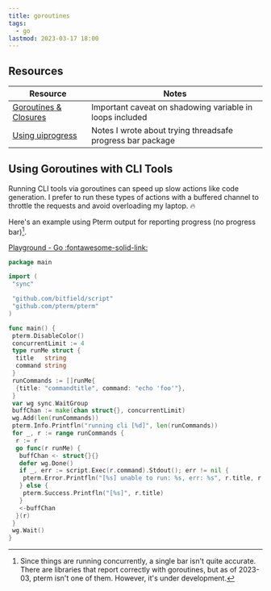 ```yaml
---
title: goroutines
tags:
  - go
lastmod: 2023-03-17 18:00
---
```

## Resources

| Resource                                                                | Notes                                                      |
| ----------------------------------------------------------------------- | ---------------------------------------------------------- |
| [Goroutines & Closures](https://go.dev/doc/faq#closures_and_goroutines) | Important caveat on shadowing variable in loops included   |
| [Using uiprogress](https://www.sheldonhull.com/go-r1-day-70/)           | Notes I wrote about trying threadsafe progress bar package |

## Using Goroutines with CLI Tools

Running CLI tools via goroutines can speed up slow actions like code generation.
I prefer to run these types of actions with a buffered channel to throttle the requests and avoid overloading my laptop. 🔥

Here's an example using Pterm output for reporting progress (no progress bar)[^race-conditions].

[Playground - Go :fontawesome-solid-link:](https://go.dev/play/p/1-XLUoLpBy4)

```go title="Invoking CLI With Buffered Channels"
package main

import (
 "sync"

 "github.com/bitfield/script"
 "github.com/pterm/pterm"
)

func main() {
 pterm.DisableColor()
 concurrentLimit := 4
 type runMe struct {
  title   string
  command string
 }
 runCommands := []runMe{
  {title: "commandtitle", command: "echo 'foo'"},
 }
 var wg sync.WaitGroup
 buffChan := make(chan struct{}, concurrentLimit)
 wg.Add(len(runCommands))
 pterm.Info.Printfln("running cli [%d]", len(runCommands))
 for _, r := range runCommands {
  r := r
  go func(r runMe) {
   buffChan <- struct{}{}
   defer wg.Done()
   if _, err := script.Exec(r.command).Stdout(); err != nil {
    pterm.Error.Printfln("[%s] unable to run: %s, err: %s", r.title, r.command, err)
   } else {
    pterm.Success.Printfln("[%s]", r.title)
   }
   <-buffChan
  }(r)
 }
 wg.Wait()
}

```

[^race-conditions]: Since things are running concurrently, a single bar isn't quite accurate. There are libraries that report correctly with goroutines, but as of 2023-03, pterm isn't one of them. However, it's under development.

